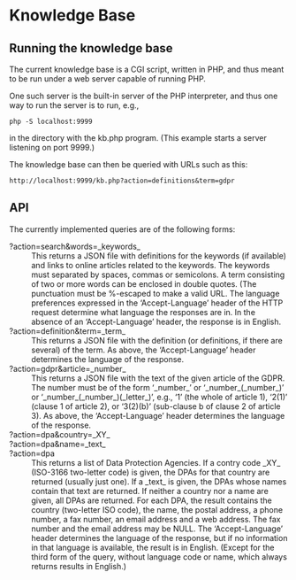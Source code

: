 # Knowledge Base

## Running the knowledge base

The current knowledge base is a CGI script, written in PHP, and thus
meant to be run under a web server capable of running PHP.

One such server is the built-in server of the PHP interpreter, and
thus one way to run the server is to run, e.g.,

    php -S localhost:9999

in the directory with the kb.php program. (This example starts a
server listening on port 9999.)

The knowledge base can then be queried with URLs such as this:

    http://localhost:9999/kb.php?action=definitions&term=gdpr

## API

The currently implemented queries are of the following forms:

<dl>
<dt>?action=search&amp;words=_keywords_</dt>

<dd>This returns a JSON file with definitions for the keywords (if
available) and links to online articles related to the keywords. The
keywords must separated by spaces, commas or semicolons. A term
consisting of two or more words can be enclosed in double quotes. (The
punctuation must be %-escaped to make a valid URL. The language
preferences expressed in the ‘Accept-Language’ header of the HTTP
request determine what language the responses are in. In the absence
of an ‘Accept-Language’ header, the response is in English.</dd>

<dt>?action=definition&amp;term=_term_</dt>

<dd>This returns a JSON file with the definition (or definitions, if
there are several) of the term. As above, the ‘Accept-Language’ header
determines the language of the response.</dd>

<dt>?action=gdpr&amp;article=_number_</dt>

<dd>This returns a JSON file with the text of the given article of the
GDPR. The number must be of the form ‘_number_’ or
‘_number_(_number_)’ or
‘_number_(_number_)(_letter_)’, e.g., ‘1’
(the whole of article 1), ‘2(1)’ (clause 1 of article 2), or ‘3(2)(b)’
(sub-clause b of clause 2 of article 3). As above, the
‘Accept-Language’ header determines the language of the response.</dd>

<dt>?action=dpa&amp;country=_XY_</dt>
<dt>?action=dpa&amp;name=_text_</dt>
<dt>?action=dpa</dt>

<dd>This returns a list of Data Protection Agencies. If a contry code
_XY_ (ISO-3166 two-letter code) is given, the DPAs for that country
are returned (usually just one). If a _text_ is given, the DPAs
whose names contain that text are returned. If neither a country nor a
name are given, all DPAs are returned. For each DPA, the result
contains the country (two-letter ISO code), the name, the postal
address, a phone number, a fax number, an email address and a web
address. The fax number and the email address may be NULL. The
‘Accept-Language’ header determines the language of the response, but
if no information in that language is available, the result is in
English. (Except for the third form of the query, without language
code or name, which always returns results in English.)
</dl>

